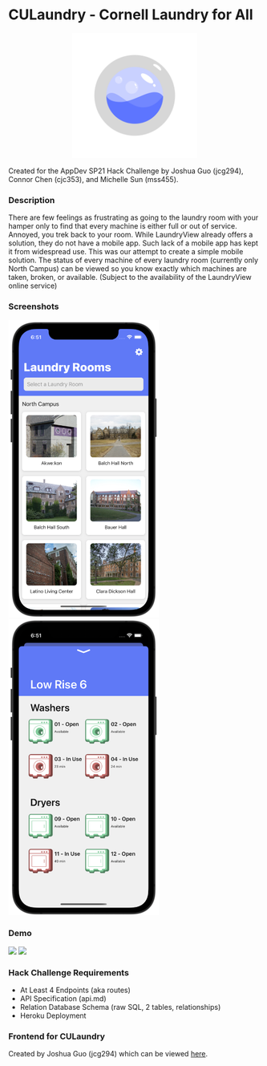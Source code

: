 # CULaundry - Cornell Laundry for All

<p align="center"><img src=https://github.com/joshuakguo/culaundry-ios/blob/9e6a85776ad337e671db8cbf9862aa8135ce510c/CULaundry/Assets.xcassets/AppIcon.appiconset/Logo%209.png width=250 /></p>

Created for the AppDev SP21 Hack Challenge by Joshua Guo (jcg294), Connor Chen (cjc353), and Michelle Sun (mss455).

### Description

There are few feelings as frustrating as going to the laundry room with your hamper only to find that every machine is either full or out of service. Annoyed, you trek back to your room. While LaundryView already offers a solution, they do not have a mobile app. Such lack of a mobile app has kept it from widespread use. This was our attempt to create a simple mobile solution. The status of every machine of every laundry room (currently only North Campus) can be viewed so you know exactly which machines are taken, broken, or available. (Subject to the availability of the LaundryView online service) 

### Screenshots

<p float="left">
  <img src="https://github.com/joshuakguo/culaundry-ios/blob/689d1aa0f8b7536146e49c93962674fbec938aaf/Assets/Screenshot1.png" width="300" />
  <img src="https://github.com/joshuakguo/culaundry-ios/blob/689d1aa0f8b7536146e49c93962674fbec938aaf/Assets/Screenshot2.png" width="300" /> 
</p>

### Demo

<p float="left">
  <img src="https://github.com/joshuakguo/culaundry-ios/blob/689d1aa0f8b7536146e49c93962674fbec938aaf/Assets/gif2.gif" width="300" />
  <img src="https://github.com/joshuakguo/culaundry-ios/blob/689d1aa0f8b7536146e49c93962674fbec938aaf/Assets/gif1.gif" width="300" /> 
</p>

### Hack Challenge Requirements

- At Least 4 Endpoints (aka routes)
- API Specification (api.md)
- Relation Database Schema (raw SQL, 2 tables, relationships)
- Heroku Deployment

### Frontend for CULaundry
Created by Joshua Guo (jcg294) which can be viewed [here](https://github.com/joshuakguo/culaundry-ios).
